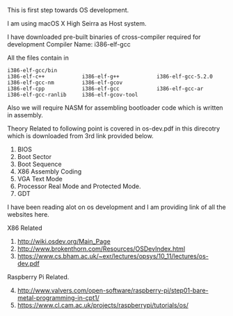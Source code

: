 This is first step towards OS development.

I am using macOS X High Seirra as Host system.

I have downloaded pre-built binaries of cross-compiler required for development
Compiler Name: i386-elf-gcc

All the files contain in 
```
i386-elf-gcc/bin
i386-elf-c++            i386-elf-g++            i386-elf-gcc-5.2.0      i386-elf-gcc-nm         i386-elf-gcov
i386-elf-cpp            i386-elf-gcc            i386-elf-gcc-ar         i386-elf-gcc-ranlib     i386-elf-gcov-tool
```

Also we will require NASM for assembling bootloader code which is written in assembly.

Theory Related to following point is covered in os-dev.pdf in this direcotry which is downloaded from  3rd link provided below.
1. BIOS
2. Boot Sector
3. Boot Sequence
4. X86 Assembly Coding
5. VGA Text Mode
6. Processor Real Mode and Protected Mode.
7. GDT



I have been reading alot on os development and I am providing link of all the websites here.

X86 Related
1. http://wiki.osdev.org/Main_Page
2. http://www.brokenthorn.com/Resources/OSDevIndex.html
3. https://www.cs.bham.ac.uk/~exr/lectures/opsys/10_11/lectures/os-dev.pdf

Raspberry Pi Related.

4. http://www.valvers.com/open-software/raspberry-pi/step01-bare-metal-programming-in-cpt1/
5. https://www.cl.cam.ac.uk/projects/raspberrypi/tutorials/os/
